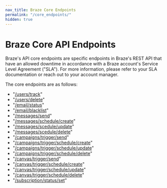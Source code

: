 ```yaml
---
nav_title: Braze Core Endpoints
permalink: "/core_endpoints/"
hidden: true
---
```


# Braze Core API Endpoints

Braze's API core endpoints are specific endpoints in Braze's REST API that have an allowed downtime in accordance with a Braze account's Service Level Agreement ("SLA"). For more information, please refer to your SLA documentation or reach out to your account manager. 

The core endpoints are as follows:

- "[/users/track][1]"
- "[/users/delete][2]"
- "[/email/status][3]"
- "[/email/blacklist][4]"
- "[/messages/send][5]"
- "[/messages/schedule/create][6]"
- "[/messages/scedule/update][7]"
- "[/messages/scedule/delete][8]"
- "[/campaigns/trigger/send][9]"
- "[/campaigns/trigger/schedule/create][10]"
- "[/campaigns/trigger/schedule/update][11]"
- "[/campaigns/trigger/schedule/delete][12]"
- "[/canvas/trigger/send][13]"
- "[/canvas/trigger/schedule/create][14]"
- "[/canvas/trigger/schedule/update][15]"
- "[/canvas/trigger/schedule/delete][16]"
- "[/subscription/status/set][17]"


[1]: {{site.baseurl}}/api/endpoints/user_data/post_user_track/#user-track
[2]: {{site.baseurl}}/api/endpoints/user_data/post_user_delete
[3]: {{site.baseurl}}/api/endpoints/email/post_email_subscription_status/#change-users-email-subscription-status
[4]: {{site.baseurl}}/api/endpoints/email/post_blacklist/
[5]: {{site.baseurl}}/api/endpoints/messaging/send_messages/post_send_messages/#sending-messages-immediately-via-api-only
[6]: {{site.baseurl}}/api/endpoints/messaging/schedule_messages/post_schedule_messages/#create-scheduled-messages
[7]: {{site.baseurl}}/api/endpoints/messaging/schedule_messages/post_update_scheduled_messages/
[8]: {{site.baseurl}}/api/endpoints/messaging/schedule_messages/post_delete_scheduled_messages/
[9]: {{site.baseurl}}/api/endpoints/messaging/schedule_messages/post_schedule_messages/#create-scheduled-messages
[10]: {{site.baseurl}}/api/endpoints/messaging/schedule_messages/post_schedule_triggered_canvases/
[11]: {{site.baseurl}}/api/endpoints/messaging/schedule_messages/post_update_scheduled_triggered_campaigns/
[12]: {{site.baseurl}}/api/endpoints/messaging/schedule_messages/post_delete_scheduled_triggered_messages/
[13]: {{site.baseurl}}/api/endpoints/messaging/send_messages/post_send_triggered_canvases/#sending-canvas-messages-via-api-triggered-delivery
[14]: {{site.baseurl}}/api/endpoints/messaging/schedule_messages/post_schedule_triggered_canvases/#schedule-api-triggered-canvases
[15]: {{site.baseurl}}/api/endpoints/messaging/schedule_messages/post_update_scheduled_triggered_campaigns/
[16]: {{site.baseurl}}/api/endpoints/messaging/schedule_messages/post_delete_scheduled_triggered_messages/
[17]: {{site.baseurl}}/api/endpoints/subscription_groups/post_update_user_subscription_group_status/#update-users-subscription-group-status
